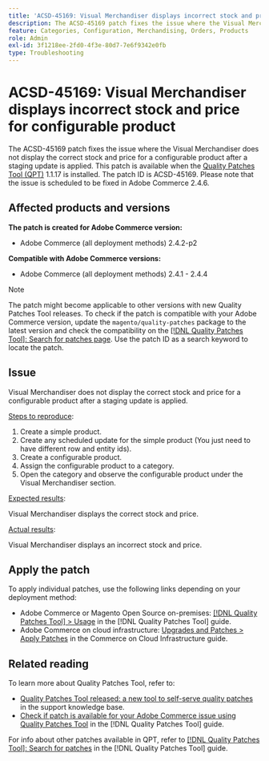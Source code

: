 ```yaml
---
title: 'ACSD-45169: Visual Merchandiser displays incorrect stock and price for configurable product'
description: The ACSD-45169 patch fixes the issue where the Visual Merchandiser does not display the correct stock and price for a configurable product after a staging update is applied. This patch is available when the [Quality Patches Tool (QPT)](https://experienceleague.adobe.com/en/docs/commerce-operations/tools/quality-patches-tool/quality-patches-tool-to-self-serve-quality-patches) 1.1.17 is installed. The patch ID is ACSD-45169. Please note that the issue is scheduled to be fixed in Adobe Commerce 2.4.6.
feature: Categories, Configuration, Merchandising, Orders, Products
role: Admin
exl-id: 3f1218ee-2fd0-4f3e-80d7-7e6f9342e0fb
type: Troubleshooting
---
```

# ACSD-45169: Visual Merchandiser displays incorrect stock and price for configurable product

The ACSD-45169 patch fixes the issue where the Visual Merchandiser does not display the correct stock and price for a configurable product after a staging update is applied. This patch is available when the [Quality Patches Tool (QPT)](https://experienceleague.adobe.com/en/docs/commerce-operations/tools/quality-patches-tool/quality-patches-tool-to-self-serve-quality-patches) 1.1.17 is installed. The patch ID is ACSD-45169. Please note that the issue is scheduled to be fixed in Adobe Commerce 2.4.6.

## Affected products and versions

**The patch is created for Adobe Commerce version:**

* Adobe Commerce (all deployment methods) 2.4.2-p2

**Compatible with Adobe Commerce versions:**

* Adobe Commerce (all deployment methods) 2.4.1 - 2.4.4

>[!NOTE]
>
>The patch might become applicable to other versions with new Quality Patches Tool releases. To check if the patch is compatible with your Adobe Commerce version, update the `magento/quality-patches` package to the latest version and check the compatibility on the [[!DNL Quality Patches Tool]: Search for patches page](https://experienceleague.adobe.com/en/docs/commerce-operations/tools/quality-patches-tool/quality-patches-tool-to-self-serve-quality-patches). Use the patch ID as a search keyword to locate the patch.

## Issue

Visual Merchandiser does not display the correct stock and price for a configurable product after a staging update is applied.

<u>Steps to reproduce</u>:

1. Create a simple product.
1. Create any scheduled update for the simple product (You just need to have different row and entity ids).
1. Create a configurable product.
1. Assign the configurable product to a category.
1. Open the category and observe the configurable product under the Visual Merchandiser section.

<u>Expected results</u>:

Visual Merchandiser displays the correct stock and price.

<u>Actual results</u>:

Visual Merchandiser displays an incorrect stock and price.

## Apply the patch

To apply individual patches, use the following links depending on your deployment method:

* Adobe Commerce or Magento Open Source on-premises: [[!DNL Quality Patches Tool] > Usage](/help/tools/quality-patches-tool/usage.md) in the [!DNL Quality Patches Tool] guide.
* Adobe Commerce on cloud infrastructure: [Upgrades and Patches > Apply Patches](https://experienceleague.adobe.com/docs/commerce-cloud-service/user-guide/develop/upgrade/apply-patches.html) in the Commerce on Cloud Infrastructure guide.

## Related reading

To learn more about Quality Patches Tool, refer to:

* [Quality Patches Tool released: a new tool to self-serve quality patches](https://experienceleague.adobe.com/en/docs/commerce-operations/tools/quality-patches-tool/quality-patches-tool-to-self-serve-quality-patches) in the support knowledge base.
* [Check if patch is available for your Adobe Commerce issue using Quality Patches Tool](/help/tools/quality-patches-tool/patches-available-in-qpt/check-patch-for-magento-issue-with-magento-quality-patches.md) in the [!DNL Quality Patches Tool] guide.

For info about other patches available in QPT, refer to [[!DNL Quality Patches Tool]: Search for patches](https://experienceleague.adobe.com/tools/commerce-quality-patches/index.html) in the [!DNL Quality Patches Tool] guide.
